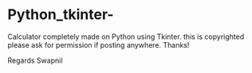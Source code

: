 # Python_tkinter-
Calculator completely made on Python using Tkinter.
this is copyrighted please ask for permission if posting anywhere.
Thanks!

Regards
Swapnil
